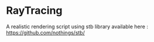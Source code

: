 # RayTracing

A realistic rendering script using stb library available here : https://github.com/nothings/stb/
